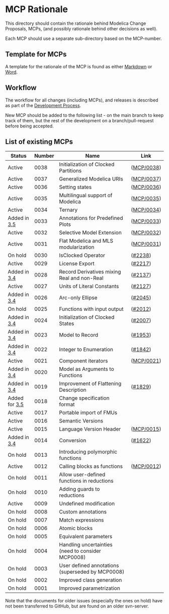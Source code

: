 
# MCP Rationale
This directory should contain the rationale behind Modelica Change Proposals, MCPs,
(and possibly rationale behind other decisions as well). 

Each MCP should use a separate sub-directory based on the MCP-number.

## Template for MCPs

A template for the rationale of the MCP is found as either [Markdown](MCPTemplate.MD) or [Word](MCP_Template_Overview.dotx).

## Workflow

The workflow for all changes (including MCPs), and releases is described as part of the [Development Process](DevelopmentProcess.md).

New MCP should be added to the following list - on the main branch to keep track of them,
but the rest of the development on a branch/pull-request before being accepted.

## List of existing MCPs

|Status|Number|Name|Link|
|------|------|----|----|
|Active|0038|Initialization of Clocked Partitions|([MCP/0038](https://github.com/modelica/ModelicaSpecification/tree/MCP/0038/RationaleMCP/0038))|
|Active|0037|Generalized Modelica URIs|([MCP/0037](https://github.com/modelica/ModelicaSpecification/tree/MCP/0037/RationaleMCP/0037))|
|Active|0036|Setting states|([MCP/0036](https://github.com/modelica/ModelicaSpecification/tree/MCP/0036/RationaleMCP/0036))|
|Active|0035|Multilingual support of Modelica|([MCP/0035](https://github.com/modelica/ModelicaSpecification/tree/MCP/0035/RationaleMCP/0035))|
|Active|0034|Ternary|([MCP/0034](https://github.com/modelica/ModelicaSpecification/tree/MCP/0034/RationaleMCP/0034))|
|Added in [3.5](https://github.com/modelica/ModelicaSpecification/releases/tag/v3.5)|0033|Annotations for Predefined Plots|([MCP/0033](https://github.com/modelica/ModelicaSpecification/tree/MCP/0033/RationaleMCP/0033))|
|Active|0032|Selective Model Extension|([MCP/0032](https://github.com/modelica/ModelicaSpecification/tree/MCP/0032/RationaleMCP/0032))|
|Active|0031|Flat Modelica and MLS modularization|([MCP/0031](https://github.com/modelica/ModelicaSpecification/tree/MCP/0031/RationaleMCP/0031))|
|On hold|0030|IsClocked Operator|([#2238](https://github.com/modelica/ModelicaSpecification/issues/2238))|
|Active|0029|License Export|([#2217](https://github.com/modelica/ModelicaSpecification/issues/2217))|
|Added in [3.4](https://github.com/modelica/ModelicaSpecification/releases/tag/v3.4)|0028|Record Derivatives mixing Real and non-Real|([#2137](https://github.com/modelica/ModelicaSpecification/issues/2137))|
|Active|0027|Units of Literal Constants|([#2127](https://github.com/modelica/ModelicaSpecification/issues/2127))|
|Added in [3.4](https://github.com/modelica/ModelicaSpecification/releases/tag/v3.4)|0026|Arc-only Ellipse|([#2045](https://github.com/modelica/ModelicaSpecification/issues/2045))|
|On hold|0025|Functions with input output|([#2012](https://github.com/modelica/ModelicaSpecification/issues/2012))|
|Added in [3.4](https://github.com/modelica/ModelicaSpecification/releases/tag/v3.4)|0024|Initialization of Clocked States|([#2007](https://github.com/modelica/ModelicaSpecification/issues/2007))|
|Added in [3.4](https://github.com/modelica/ModelicaSpecification/releases/tag/v3.4)|0023|Model to Record|([#1953](https://github.com/modelica/ModelicaSpecification/issues/1953))|
|Added in [3.4](https://github.com/modelica/ModelicaSpecification/releases/tag/v3.4)|0022|Integer to Enumeration|([#1842](https://github.com/modelica/ModelicaSpecification/issues/1842))|
|Active|0021|Component iterators|([MCP/0021](https://github.com/modelica/ModelicaSpecification/tree/MCP/0021/RationaleMCP/0021))|
|Added in [3.4](https://github.com/modelica/ModelicaSpecification/releases/tag/v3.4)|0020|Model as Arguments to Functions||
|Added in [3.4](https://github.com/modelica/ModelicaSpecification/releases/tag/v3.4)|0019|Improvement of Flattening Description|([#1829](https://github.com/modelica/ModelicaSpecification/issues/1829))|
|Added for [3.5](https://github.com/modelica/ModelicaSpecification/releases/tag/v3.5)|0018|Change specification format||
|Active|0017|Portable import of FMUs||
|Active|0016|Semantic Versions||
|Active|0015|Language Version Header|([MCP/0015](https://github.com/modelica/ModelicaSpecification/tree/MCP/0015/RationaleMCP/0015))|
|Added in [3.4](https://github.com/modelica/ModelicaSpecification/releases/tag/v3.4)|0014|Conversion|([#1622](https://github.com/modelica/ModelicaSpecification/issues/1622))|
|On hold|0013|Introducing polymorphic functions||
|Active|0012|Calling blocks as functions|([MCP/0012](https://github.com/modelica/ModelicaSpecification/tree/master/RationaleMCP/0012))|
|On hold|0011|Allow user-defined functions in reductions||
|On hold|0010|Adding guards to reductions||
|Active|0009|Undefined modification||
|On hold|0008|Custom annotations||
|On hold|0007|Match expressions||
|On hold|0006|Atomic blocks||
|On hold|0005|Equivalent parameters||
|On hold|0004|Handling uncertainties (need to consider MCP0008)||
|On hold|0003|User defined annotations (superseded by MCP0008)||
|On hold|0002|Improved class generation||
|On hold|0001|Improved parametrization||

Note that the documents for older issues (especially the ones on hold) have not been transferred to GitHub, but are found on an older svn-server.
